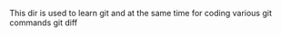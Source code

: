 This dir is used to learn git and at the same time for coding 
various git commands 
git diff <file-name>
